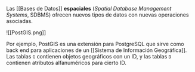 Las [[Bases de Datos]] **espaciales** (*Spatial Database Management Systems*, SDBMS) ofrecen nuevos tipos de datos con nuevas operaciones asociadas.

![[PostGIS.png]]

Por ejemplo, PostGIS es una extensión para PostgreSQL que sirve como back end para aplicaciones de un [[Sistema de Información Geográfica]]. Las tablas `G` contienen objetos geográficos con un ID, y las tablas `D` contienen atributos alfanuméricos para cierto ID.
